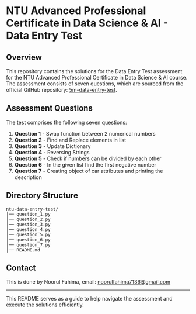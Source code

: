 # NTU Advanced Professional Certificate in Data Science & AI - Data Entry Test

## Overview
This repository contains the solutions for the Data Entry Test assessment for the NTU Advanced Professional Certificate in Data Science & AI course. The assessment consists of seven questions, which are sourced from the official GitHub repository: [5m-data-entry-test](https://github.com/su-ntu-ctp/5m-data-entry-test?tab=readme-ov-file).

## Assessment Questions
The test comprises the following seven questions:
1. **Question 1** - Swap function between 2 numerical numbers
2. **Question 2** - Find and Replace elements in list
3. **Question 3** - Update Dictionary
4. **Question 4** - Reversing Strings
5. **Question 5** - Check if numbers can be divided by each other 
6. **Question 6** - In the given list find the first negative number 
7. **Question 7** - Creating object of car attributes and printing the description


## Directory Structure
```
ntu-data-entry-test/
│── question_1.py
│── question_2.py
│── question_3.py
│── question_4.py
│── question_5.py
│── question_6.py
│── question_7.py
│── README.md
```

## Contact
This is done by Noorul Fahima, 
email: noorulfahima7136@gmail.com

---
This README serves as a guide to help navigate the assessment and execute the solutions efficiently.

